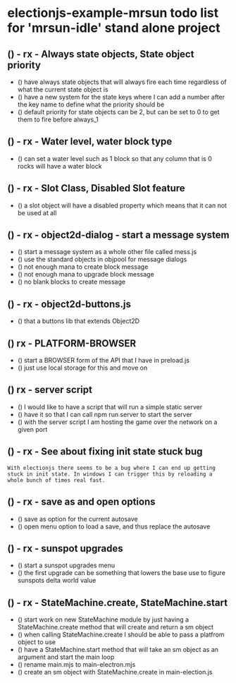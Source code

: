 # electionjs-example-mrsun todo list for 'mrsun-idle' stand alone project

<!-- Plans for 'MrSun idle' -->

## () - rx - Always state objects, State object priority
* () have always state objects that will always fire each time regardless of what the current state object is
* () have a new system for the state keys where I can add a number after the key name to define what the priority should be
* () default priority for state objects can be 2, but can be set to 0 to get them to fire before always\_1

## () - rx - Water level, water block type
* () can set a water level such as 1 block so that any column that is 0 rocks will have a water block

## () - rx - Slot Class, Disabled Slot feature 
* () a slot object will have a disabled property which means that it can not be used at all

## () - rx - object2d-dialog - start a message system
* () start a message system as a whole other file called mess.js
* () use the standard objects in objpool for message dialogs
* () not enough mana to create block message
* () not enough mana to upgrade block message
* () no blank blocks to create message

## () - rx - object2d-buttons.js
* () that a buttons lib that extends Object2D

## () rx - PLATFORM-BROWSER
* () start a BROWSER form of the API that I have in preload.js
* () just use local storage for this and move on

## () rx - server script
* () I would like to have a script that will run a simple static server
* () have it so that I can call npm run server to start the server
* () with the server script I am hosting the game over the network on a given port

## () - rx - See about fixing init state stuck bug
    With electionjs there seems to be a bug where I can end up getting stuck in init state. In windows I can trigger this by reloading a whole bunch of times real fast.

## () - rx - save as and open options
* () save as option for the current autosave
* () open menu option to load a save, and thus replace the autosave

## () - rx - sunspot upgrades
* () start a sunspot upgrades menu
* () the first upgrade can be something that lowers the base use to figure sunspots delta world value

## () - rx - StateMachine.create, StateMachine.start
* () start work on new StateMachine module by just having a StateMachine.create method that will create and return a sm object
* () when calling StateMachine.create I should be able to pass a platfrom object to use
* () have a StateMachine.start method that will take an sm object as an argument and start the main loop
* () rename main.mjs to main-electron.mjs
* () create an sm object with StateMachine.create in main-election.js
